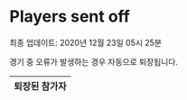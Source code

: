 # Players sent off
최종 업데이트: 2020년 12월 23일 05시 25분


경기 중 오류가 발생하는 경우 자동으로 퇴장됩니다.


| 퇴장된 참가자 |
|:---:|